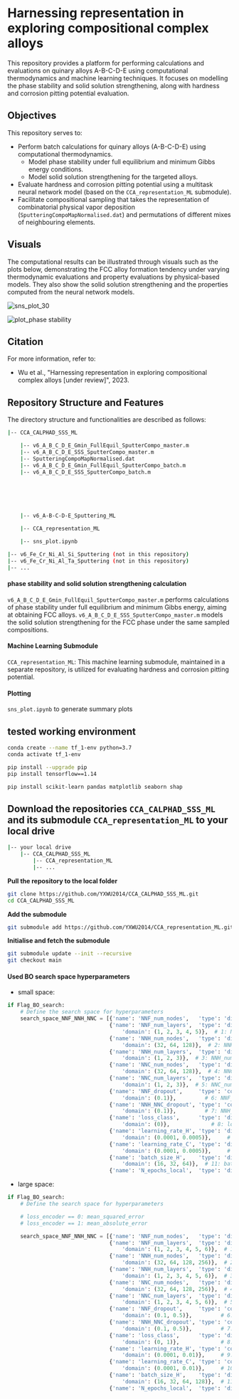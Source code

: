 # Harnessing representation in exploring compositional complex alloys

This repository provides a platform for performing calculations and evaluations on quinary alloys A-B-C-D-E using computational thermodynamics and machine learning techniques. It focuses on modelling the phase stability and solid solution strengthening, along with hardness and corrosion pitting potential evaluation.

## Objectives

This repository serves to:

- Perform batch calculations for quinary alloys (A-B-C-D-E) using computational thermodynamics.
  - Model phase stability under full equilibrium and minimum Gibbs energy conditions.
  - Model solid solution strengthening for the targeted alloys.
- Evaluate hardness and corrosion pitting potential using a multitask neural network model (based on the `CCA_representation_ML` submodule).
- Facilitate compositional sampling that takes the representation of combinatorial physical vapor deposition (`SputteringCompoMapNormalised.dat`) and permutations of different mixes of neighbouring elements.

## Visuals

The computational results can be illustrated through visuals such as the plots below, demonstrating the FCC alloy formation tendency under varying thermodynamic evaluations and property evaluations by physical-based models. They also show the solid solution strengthening and the properties computed from the neural network models.

![sns_plot_30](./sns_plot_30.png)

![plot_phase stability](<v6_A-B-C-D-E_Sputtering_ML/v6_A-B-C-D-E_Sputtering_ML_Exp/plot_phase stability.png>)

## Citation

For more information, refer to:

- Wu et al., "Harnessing representation in exploring compositional complex alloys [under review]", 2023.

## Repository Structure and Features

The directory structure and functionalities are described as follows:

```bash
|-- CCA_CALPHAD_SSS_ML

    |-- v6_A_B_C_D_E_Gmin_FullEquil_SputterCompo_master.m
    |-- v6_A_B_C_D_E_SSS_SputterCompo_master.m
    |-- SputteringCompoMapNormalised.dat
    |-- v6_A_B_C_D_E_Gmin_FullEquil_SputterCompo_batch.m
    |-- v6_A_B_C_D_E_SSS_SputterCompo_batch.m






    |-- v6_A-B-C-D-E_Sputtering_ML

    |-- CCA_representation_ML

    |-- sns_plot.ipynb

|-- v6_Fe_Cr_Ni_Al_Si_Sputtering (not in this repository)
|-- v6_Fe_Cr_Ni_Al_Ta_Sputtering (not in this repository)
|-- ...

```

#### phase stability and solid solution strengthening calculation

`v6_A_B_C_D_E_Gmin_FullEquil_SputterCompo_master.m` performs calculations of phase stability under full equilibrium and minimum Gibbs energy, aiming at obtaining FCC alloys.
`v6_A_B_C_D_E_SSS_SputterCompo_master.m` models the solid solution strengthening for the FCC phase under the same sampled compositions.

#### Machine Learning Submodule

`CCA_representation_ML`: This machine learning submodule, maintained in a separate repository, is utilized for evaluating hardness and corrosion pitting potential.

#### Plotting

`sns_plot.ipynb` to generate summary plots

## tested working environment

```bash
conda create --name tf_1-env python=3.7
conda activate tf_1-env

pip install --upgrade pip
pip install tensorflow==1.14

pip install scikit-learn pandas matplotlib seaborn shap

```

## Download the repositories `CCA_CALPHAD_SSS_ML` and its submodule `CCA_representation_ML` to your local drive

```bash
|-- your local drive
    |-- CCA_CALPHAD_SSS_ML
        |-- CCA_representation_ML
        |-- ...
```

**Pull the repository to the local folder**

```bash
git clone https://github.com/YXWU2014/CCA_CALPHAD_SSS_ML.git
cd CCA_CALPHAD_SSS_ML
```

**Add the submodule**

```bash
git submodule add https://github.com/YXWU2014/CCA_representation_ML.git CCA_representation_ML
```

**Initialise and fetch the submodule**

```bash 
git submodule update --init --recursive
git checkout main
```

<!-- **Commit and push local changes to GitHub**

```bash
cd CCA_CALPHAD_SSS_ML

```

```bash
cd CCA_representation_ML
git add -A
git commit -m "ML update"
git push origin main

cd ..
git add  -A
git commit -m "ML update"
git push origin main
```

**Pull the latest repository to the local folder (point to `main` branch)**

```bash
cd CCA_CALPHAD_SSS_ML
```

```bash
git pull origin main

cd CCA_representation_ML
git checkout main
git pull origin main
cd ..
```
-->

#### Used BO search space hyperparameters

- small space:

```python
if Flag_BO_search:
    # Define the search space for hyperparameters
    search_space_NNF_NNH_NNC = [{'name': 'NNF_num_nodes',   'type': 'discrete',  'domain': (32, 64, 128, 256)},  # 0: NNF_num_nodes
                                {'name': 'NNF_num_layers',  'type': 'discrete',
                                    'domain': (1, 2, 3, 4, 5)},  # 1: NNF_num_layers
                                {'name': 'NNH_num_nodes',   'type': 'discrete',
                                    'domain': (32, 64, 128)},  # 2: NNH_num_nodes
                                {'name': 'NNH_num_layers',  'type': 'discrete',
                                    'domain': (1, 2, 3)},  # 3: NNH_num_layers
                                {'name': 'NNC_num_nodes',   'type': 'discrete',
                                    'domain': (32, 64, 128)},  # 4: NNC_num_nodes
                                {'name': 'NNC_num_layers',  'type': 'discrete',
                                    'domain': (1, 2, 3)},  # 5: NNC_num_layers
                                {'name': 'NNF_dropout',     'type': 'continuous',
                                    'domain': (0.1)},         # 6: NNF_dropout
                                {'name': 'NNH_NNC_dropout', 'type': 'continuous',
                                    'domain': (0.1)},         # 7: NNH_NNC_dropout
                                {'name': 'loss_class',      'type': 'discrete',
                                    'domain': (0)},             # 8: loss_class
                                {'name': 'learning_rate_H', 'type': 'discrete',
                                    'domain': (0.0001, 0.0005)},     # 9: learning_rate_H
                                {'name': 'learning_rate_C', 'type': 'discrete',
                                    'domain': (0.0001, 0.0005)},     # 10: learning_rate_C
                                {'name': 'batch_size_H',    'type': 'discrete',
                                    'domain': (16, 32, 64)},  # 11: batch_size_H
                                {'name': 'N_epochs_local',  'type': 'discrete',  'domain': (1, 2, 3)}]       # 12: N_epochs_global
```

- large space:

```python
if Flag_BO_search:
    # Define the search space for hyperparameters

    # loss_encoder == 0: mean_squared_error
    # loss_encoder == 1: mean_absolute_error

    search_space_NNF_NNH_NNC = [{'name': 'NNF_num_nodes',   'type': 'discrete',  'domain': (32, 64, 128, 256)},  # 0: NNF_num_nodes
                                {'name': 'NNF_num_layers',  'type': 'discrete',
                                    'domain': (1, 2, 3, 4, 5, 6)},  # 1: NNF_num_layers
                                {'name': 'NNH_num_nodes',   'type': 'discrete',
                                    'domain': (32, 64, 128, 256)},  # 2: NNH_num_nodes
                                {'name': 'NNH_num_layers',  'type': 'discrete',
                                    'domain': (1, 2, 3, 4, 5, 6)},  # 3: NNH_num_layers
                                {'name': 'NNC_num_nodes',   'type': 'discrete',
                                    'domain': (32, 64, 128, 256)},  # 4: NNC_num_nodes
                                {'name': 'NNC_num_layers',  'type': 'discrete',
                                    'domain': (1, 2, 3, 4, 5, 6)},  # 5: NNC_num_layers
                                {'name': 'NNF_dropout',     'type': 'continuous',
                                    'domain': (0.1, 0.5)},         # 6: NNF_dropout
                                {'name': 'NNH_NNC_dropout', 'type': 'continuous',
                                    'domain': (0.1, 0.5)},         # 7: NNH_NNC_dropout
                                {'name': 'loss_class',      'type': 'discrete',
                                    'domain': (0, 1)},             # 8: loss_class
                                {'name': 'learning_rate_H', 'type': 'continuous',
                                    'domain': (0.0001, 0.01)},     # 9: learning_rate_H
                                {'name': 'learning_rate_C', 'type': 'continuous',
                                    'domain': (0.0001, 0.01)},     # 10: learning_rate_C
                                {'name': 'batch_size_H',    'type': 'discrete',
                                    'domain': (16, 32, 64, 128)},  # 11: batch_size_H
                                {'name': 'N_epochs_local',  'type': 'discrete',  'domain': (1, 2, 3, 4)}]       # 12: N_epochs_global
```
